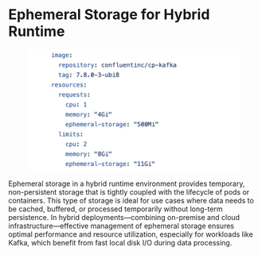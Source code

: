 # Ephemeral Storage for Hybrid Runtime

<figure><img src="../../../.gitbook/assets/image (1) (1) (1) (1) (1) (1) (1) (1) (1) (1) (1).png" alt=""><figcaption></figcaption></figure>

Ephemeral storage in a hybrid runtime environment provides temporary, non-persistent storage that is tightly coupled with the lifecycle of pods or containers. This type of storage is ideal for use cases where data needs to be cached, buffered, or processed temporarily without long-term persistence. In hybrid deployments—combining on-premise and cloud infrastructure—effective management of ephemeral storage ensures optimal performance and resource utilization, especially for workloads like Kafka, which benefit from fast local disk I/O during data processing.
